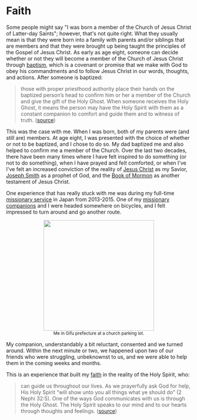 # Faith

Some people might say "I was born a member of the Church of Jesus Christ of Latter-day
Saints"; however, that's not quite right. What they usually mean is that they were born
into a family with parents and/or siblings that are members and that they were brought
up being taught the principles of the Gospel of Jesus Christ. As early as age eight,
someone can decide whether or not they will become a member of the Church of Jesus
Christ through
[baptism](https://www.churchofjesuschrist.org/comeuntochrist/article/baptism), which is
a covenant or promise that we make with God to obey his commandments and to follow Jesus
Christ in our words, thoughts, and actions. After someone is baptized:
> those with proper priesthood authority place their hands on the baptized person’s head
> to confirm him or her a member of the Church and give the gift of the Holy Ghost. When
> someone receives the Holy Ghost, it means the person may have the Holy Spirit with
> them as a constant companion to comfort and guide them and to witness of truth.
> ([source](https://www.churchofjesuschrist.org/comeuntochrist/article/baptism))

This was the case with me. When I was born, both of my parents were (and still are)
members. At age eight, I was presented with the choice of whether or not to be baptized,
and I chose to do so. My dad baptized me and also helped to confirm me a member of the
Church. Over the last two decades, there have been many times where I have felt inspired
to do something (or not to do something), when I have prayed and felt comforted, or when
I've I've felt an increased conviction of the reality of [Jesus
Christ](https://www.churchofjesuschrist.org/comeuntochrist/believe/jesus) as my Savior,
[Joseph Smith](https://www.youtube.com/watch?v=1V9IyiJehfE) as a prophet of God, and the
[Book of
Mormon](https://www.churchofjesuschrist.org/comeuntochrist/believe/book-of-mormon/what-is-the-book-of-mormon)
as another testament of Jesus Christ.

One experience that has really stuck with me was during my full-time [missionary
service](https://www.churchofjesuschrist.org/comeuntochrist/belong/share-goodness/10-things-to-know-about-missionaries)
in Japan from 2013-2015. One of my [missionary
companions](https://www.churchofjesuschrist.org/comeuntochrist/belong/share-goodness/who-are-the-missionaries)
and I were headed somewhere on bicycles, and I felt impressed to turn around and go
another route.

<center><img src="../_data/japan-bicycle.jpg" width=300></center>
<center><sup>Me in Gifu prefecture at a church parking lot.</sup></center>

My companion, understandably a bit reluctant, consented and we turned around. Within the
next minute or two, we happened upon two of our friends who were struggling, unbeknownst
to us, and we were able to help them in the coming weeks and months.

This is an experience that built my
[faith](https://www.churchofjesuschrist.org/study/manual/gospel-topics/faith-in-jesus-christ?lang=eng)
in the reality of the Holy Spirit, who:
> can guide us throughout our lives. As we prayerfully ask God for help, His Holy Spirit
> “will show unto you all things what ye should do” (2 Nephi 32:5). One of the ways God
> communicates with us is through the Holy Ghost. The Holy Spirit speaks to our mind and
> to our hearts through thoughts and feelings.
> ([source](https://www.churchofjesuschrist.org/comeuntochrist/believe/god/what-is-the-holy-spirit))

<!-- Upon returning from my mission, I continued my studies of Applied Physics and began participating in
academic research at Brigham Young University. -->
